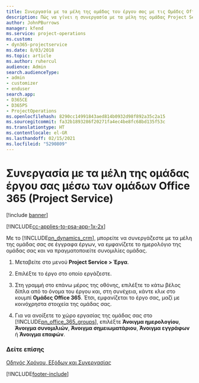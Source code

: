 ```yaml
---
title: Συνεργασία με τα μέλη της ομάδας του έργου σας με τις Ομάδες Office 365
description: Πώς να γίνει η συνεργασία με τα μέλη της ομάδας Project Service μέσω των Ομάδων του Office 365
author: JohnPBurrows
manager: kfend
ms.service: project-operations
ms.custom:
- dyn365-projectservice
ms.date: 8/03/2018
ms.topic: article
ms.author: ruhercul
audience: Admin
search.audienceType:
- admin
- customizer
- enduser
search.app:
- D365CE
- D365PS
- ProjectOperations
ms.openlocfilehash: 8290cc14991843aed814b0932d98f892a35c2a15
ms.sourcegitcommit: fa32b1893286f20271fa4ec4be8fc68bd135f53c
ms.translationtype: HT
ms.contentlocale: el-GR
ms.lasthandoff: 02/15/2021
ms.locfileid: "5290809"
---
```

# <a name="collaborate-with-your-project-team-members-with-office-365-groups-project-service"></a>Συνεργασία με τα μέλη της ομάδας έργου σας μέσω των ομάδων Office 365 (Project Service)

[!include [banner](../includes/psa-now-project-operations.md)]

[!INCLUDE[cc-applies-to-psa-app-1x-2x](../includes/cc-applies-to-psa-app-1x-2x.md)]

Με το [!INCLUDE[pn_dynamics_crm](../includes/pn-dynamics-crm.md)], μπορείτε να συνεργάζεστε με τα μέλη της ομάδας σας σε έγγραφα έργων, να εμφανίζετε το ημερολόγιο της ομάδας σας και να πραγματοποιείτε συνομιλίες ομάδας.  
  
1. Μεταβείτε στο μενού **Project Service > Έργα**.  
  
2. Επιλέξτε το έργο στο οποίο εργάζεστε.  
  
3. Στη γραμμή στο επάνω μέρος της οθόνης, επιλέξτε το κάτω βέλος δίπλα από το όνομα του έργου και, στη συνέχεια, κάντε κλικ στο κουμπί **Ομάδες Office 365**. Έτσι, εμφανίζεται το έργο σας, μαζί με κοινόχρηστα στοιχεία της ομάδας σας.  
  
4. Για να ανοίξετε το χώρο εργασίας της ομάδας σας στο [!INCLUDE[pn_office_365_groups](../includes/pn-office-365-groups.md)], επιλέξτε **Άνοιγμα ημερολογίου**, **Άνοιγμα συνομιλιών**, **Άνοιγμα σημειωματάριου**, **Άνοιγμα εγγράφων** ή **Άνοιγμα επαφών**.  
  
### <a name="see-also"></a>Δείτε επίσης  
 [Οδηγός Χρόνου, Εξόδων και Συνεργασίας](../psa/time-expense-collaboration-guide.md)


[!INCLUDE[footer-include](../includes/footer-banner.md)]